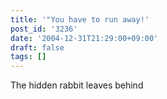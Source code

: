 ```yaml
---
title: '"You have to run away!'
post_id: '3236'
date: '2004-12-31T21:29:00+09:00'
draft: false
tags: []
---
```


The hidden rabbit leaves behind
